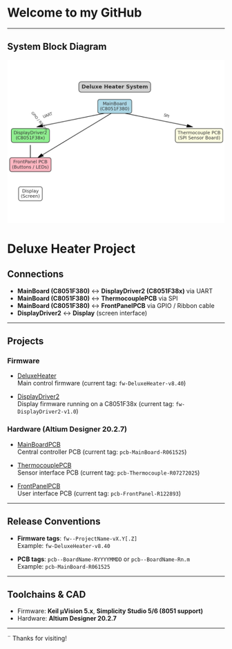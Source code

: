 ﻿# Welcome to my GitHub

---

## System Block Diagram

![Block Diagram](docs/deluxe_heater_block_diagram.png)

# Deluxe Heater Project

## Connections

- **MainBoard (C8051F380)** ↔ **DisplayDriver2 (C8051F38x)** via UART  
- **MainBoard (C8051F380)** ↔ **ThermocouplePCB** via SPI  
- **MainBoard (C8051F380)** ↔ **FrontPanelPCB** via GPIO / Ribbon cable  
- **DisplayDriver2** ↔ **Display** (screen interface)


---

## Projects

### Firmware
- [DeluxeHeater](https://github.com/jwalton49/DeluxeHeater)  
  Main control firmware (current tag: `fw-DeluxeHeater-v8.40`)

- [DisplayDriver2](https://github.com/jwalton49/DisplayDriver2)  
  Display firmware running on a C8051F38x (current tag: `fw-DisplayDriver2-v1.0`)

### Hardware (Altium Designer 20.2.7)
- [MainBoardPCB](https://github.com/jwalton49/MainBoardPCB)  
  Central controller PCB (current tag: `pcb-MainBoard-R061525`)

- [ThermocouplePCB](https://github.com/jwalton49/ThermocouplePCB)  
  Sensor interface PCB (current tag: `pcb-Thermocouple-R07272025`)

- [FrontPanelPCB](https://github.com/jwalton49/FrontPanelPCB)  
  User interface PCB (current tag: `pcb-FrontPanel-R122893`)

---

## Release Conventions

- **Firmware tags**: `fw--ProjectName-vX.Y[.Z]`  
  Example: `fw-DeluxeHeater-v8.40`

- **PCB tags**: `pcb--BoardName-RYYYYMMDD` or `pcb--BoardName-Rn.m`  
  Example: `pcb-MainBoard-R061525`

---

##  Toolchains & CAD
- Firmware: **Keil µVision 5.x**, **Simplicity Studio 5/6 (8051 support)**  
- Hardware: **Altium Designer 20.2.7**

---

¨ Thanks for visiting!
